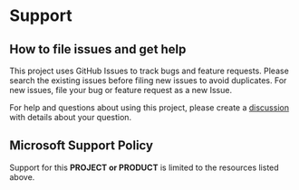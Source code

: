 # Support

## How to file issues and get help

This project uses GitHub Issues to track bugs and feature requests. Please
search the existing issues before filing new issues to avoid duplicates. For new
issues, file your bug or feature request as a new Issue.

For help and questions about using this project, please create a
[discussion](https://github.com/microsoft/vscodetestcover/discussions) with
details about your question.

## Microsoft Support Policy

Support for this **PROJECT or PRODUCT** is limited to the resources listed
above.
